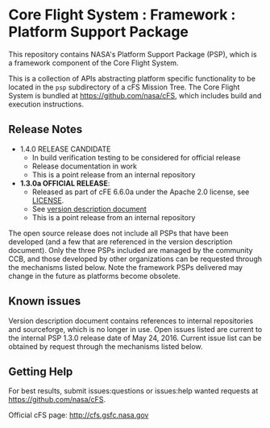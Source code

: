 # Core Flight System : Framework : Platform Support Package

This repository contains NASA's Platform Support Package (PSP), which is a framework component of the Core Flight System.

This is a collection of APIs abstracting platform specific functionality to be located in the `psp` subdirectory of a cFS Mission Tree.  The Core Flight System is bundled at https://github.com/nasa/cFS, which includes build and execution instructions.

## Release Notes

- 1.4.0 RELEASE CANDIDATE
  - In build verification testing to be considered for official release
  - Release documentation in work
  - This is a point release from an internal repository
- **1.3.0a OFFICIAL RELEASE**:
  - Released as part of cFE 6.6.0a under the Apache 2.0 license, see [LICENSE](LICENSE-18128-Apache-2_0.pdf).
  - See [version description document](doc/PSP%201.3.0.0%20Version%20Description%20Document.pdf)
  - This is a point release from an internal repository

The open source release does not include all PSPs that have been developed (and a few that are referenced in the version description document). Only the three PSPs included are managed by the community CCB, and those developed by other organizations can be requested through the mechanisms listed below.  Note the framework PSPs delivered may change in the future as platforms become obsolete.

## Known issues

Version description document contains references to internal repositories and sourceforge, which is no longer in use.  Open issues listed are current to the internal PSP 1.3.0 release date of May 24, 2016.  Current issue list can be obtained by request through the mechanisms listed below.

## Getting Help

For best results, submit issues:questions or issues:help wanted requests at https://github.com/nasa/cFS.

Official cFS page: http://cfs.gsfc.nasa.gov

